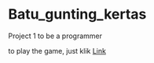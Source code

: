 # Batu_gunting_kertas
Project 1 to be a programmer

to play the game, just klik [Link](https://ilfa-sketch.github.io/Batu_gunting_kertas/suit.html)
